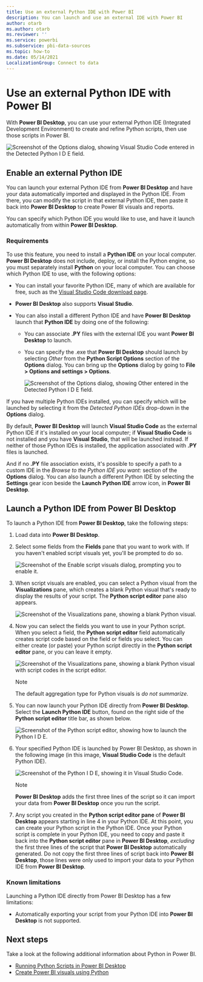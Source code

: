 ```yaml
---
title: Use an external Python IDE with Power BI
description: You can launch and use an external IDE with Power BI
author: otarb
ms.author: otarb
ms.reviewer: ''
ms.service: powerbi
ms.subservice: pbi-data-sources
ms.topic: how-to
ms.date: 05/14/2021
LocalizationGroup: Connect to data
---
```

# Use an external Python IDE with Power BI
With **Power BI Desktop**, you can use your external Python IDE (Integrated Development Environment) to create and refine Python scripts, then use those scripts in Power BI.

![Screenshot of the Options dialog, showing Visual Studio Code entered in the Detected Python I D E field.](media/desktop-python-ide/python-ide-1.png)

## Enable an external Python IDE
You can launch your external Python IDE from **Power BI Desktop** and have your data automatically imported and displayed in the Python IDE. From there, you can modify the script in that external Python IDE, then paste it back into **Power BI Desktop** to create Power BI visuals and reports.

You can specify which Python IDE you would like to use, and have it launch automatically from within **Power BI Desktop**.

### Requirements
To use this feature, you need to install a **Python IDE** on your local computer. **Power BI Desktop** does not include, deploy, or install the Python engine, so you must separately install **Python** on your local computer. You can choose which Python IDE to use, with the following options:

* You can install your favorite Python IDE, many of which are available for free, such as the [Visual Studio Code download page](https://code.visualstudio.com/download/).
* **Power BI Desktop** also supports **Visual Studio**.
* You can also install a different Python IDE and have **Power BI Desktop** launch that **Python IDE** by doing one of the following:
  
  * You can associate **.PY** files with the external IDE you want **Power BI Desktop** to launch.
  * You can specify the .exe that **Power BI Desktop** should launch by selecting *Other* from the **Python Script Options** section of the **Options** dialog. You can bring up the **Options** dialog by going to **File > Options and settings > Options**.
    
    ![Screenshot of the Options dialog, showing Other entered in the Detected Python I D E field.](media/desktop-python-ide/python-ide-2.png)

If you have multiple Python IDEs installed, you can specify which will be launched by selecting it from the *Detected Python IDEs* drop-down in the **Options** dialog.

By default, **Power BI Desktop** will launch **Visual Studio Code** as the external Python IDE if it's installed on your local computer; if **Visual Studio Code** is not installed and you have **Visual Studio**, that will be launched instead. If neither of those Python IDEs is installed, the application associated with **.PY** files is launched.

And if no **.PY** file association exists, it's possible to specify a path to a custom IDE in the *Browse to the Python IDE you want:* section of the **Options** dialog. You can also launch a different Python IDE by selecting the **Settings** gear icon beside the **Launch Python IDE** arrow icon, in **Power BI Desktop**.

## Launch a Python IDE from Power BI Desktop
To launch a Python IDE from **Power BI Desktop**, take the following steps:

1. Load data into **Power BI Desktop**.
2. Select some fields from the **Fields** pane that you want to work with. If you haven't enabled script visuals yet, you'll be prompted to do so.
   
   ![Screenshot of the Enable script visuals dialog, prompting you to enable it.](media/desktop-python-ide/python-ide-3.png)
3. When script visuals are enabled, you can select a Python visual from the **Visualizations** pane, which creates a blank Python visual that's ready to display the results of your script. The **Python script editor** pane also appears.
   
   ![Screenshot of the Visualizations pane, showing a blank Python visual.](media/desktop-python-ide/python-ide-4.png)
4. Now you can select the fields you want to use in your Python script. When you select a field, the **Python script editor** field automatically creates script code based on the field or fields you select. You can either create (or paste) your Python script directly in the **Python script editor** pane, or you can leave it empty.
   
   ![Screenshot of the Visualizations pane, showing a blank Python visual with script codes in the script editor.](media/desktop-python-ide/python-ide-5.png)
   
   > [!NOTE]
   > The default aggregation type for Python visuals is *do not summarize*.
   > 
   > 
5. You can now launch your Python IDE directly from **Power BI Desktop**. Select the **Launch Python IDE** button, found on the right side of the **Python script editor** title bar, as shown below.
   
   ![Screenshot of the Python script editor, showing how to launch the Python I D E.](media/desktop-python-ide/python-ide-6.png)
6. Your specified Python IDE is launched by Power BI Desktop, as shown in the following image (in this image, **Visual Studio Code** is the default Python IDE).
   
   ![Screenshot of the Python I D E, showing it in Visual Studio Code.](media/desktop-python-ide/python-ide-7.png)
   
   > [!NOTE]
   > **Power BI Desktop** adds the first three lines of the script so it can import your data from **Power BI Desktop** once you run the script.
   > 
   > 
7. Any script you created in the **Python script editor pane** of **Power BI Desktop** appears starting in line 4 in your Python IDE. At this point, you can create your Python script in the Python IDE. Once your Python script is complete in your Python IDE, you need to copy and paste it back into the **Python script editor** pane in **Power BI Desktop**, *excluding* the first three lines of the script that **Power BI Desktop** automatically generated. Do not copy the first three lines of script back into **Power BI Desktop**, those lines were only used to import your data to your Python IDE from **Power BI Desktop**.

### Known limitations
Launching a Python IDE directly from Power BI Desktop has a few limitations:

* Automatically exporting your script from your Python IDE into **Power BI Desktop** is not supported.

## Next steps
Take a look at the following additional information about Python in Power BI.

* [Running Python Scripts in Power BI Desktop](desktop-python-scripts.md)
* [Create Power BI visuals using Python](desktop-python-visuals.md)

